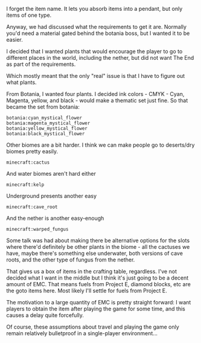 I forget the item name. It lets you absorb items into a pendant, but only items
of one type.

Anyway, we had discussed what the requirements to get it are. Normally you'd
need a material gated behind the botania boss, but I wanted it to be easier.

I decided that I wanted plants that would encourage the player to go to
different places in the world, including the nether, but did not want The End as
part of the requirements.

Which mostly meant that the only "real" issue is that I have to figure out what
plants.

From Botania, I wanted four plants. I decided ink colors - CMYK - Cyan, Magenta,
yellow, and black - would make a thematic set just fine. So that became the set
from botania:

```
botania:cyan_mystical_flower
botania:magenta_mystical_flower
botania:yellow_mystical_flower
botania:black_mystical_flower
```

Other biomes are a bit harder. I think we can make people go to deserts/dry
biomes pretty easily.

```
minecraft:cactus
```

And water biomes aren't hard either

```
minecraft:kelp
```

Underground presents another easy

```
minecraft:cave_root
```

And the nether is another easy-enough

```
minecraft:warped_fungus
```

Some talk was had about making there be alternative options for the slots where
there'd definitely be other plants in the biome - all the cactuses we have,
maybe there's something else underwater, both versions of cave roots, and the
other type of fungus from the nether.

That gives us a box of items in the crafting table, regardless. I've not
decided what I want in the middle but I think it's just going to be a decent
amount of EMC. That means fuels from Project E, diamond blocks, etc are the
goto items here. Most likely I'll settle for fuels from Project E.

The motivation to a large quantity of EMC is pretty straight forward: I want
players to obtain the item after playing the game for some time, and this causes
a delay quite forcefully.

Of course, these assumptions about travel and playing the game only remain
relatively bulletproof in a single-player environment...